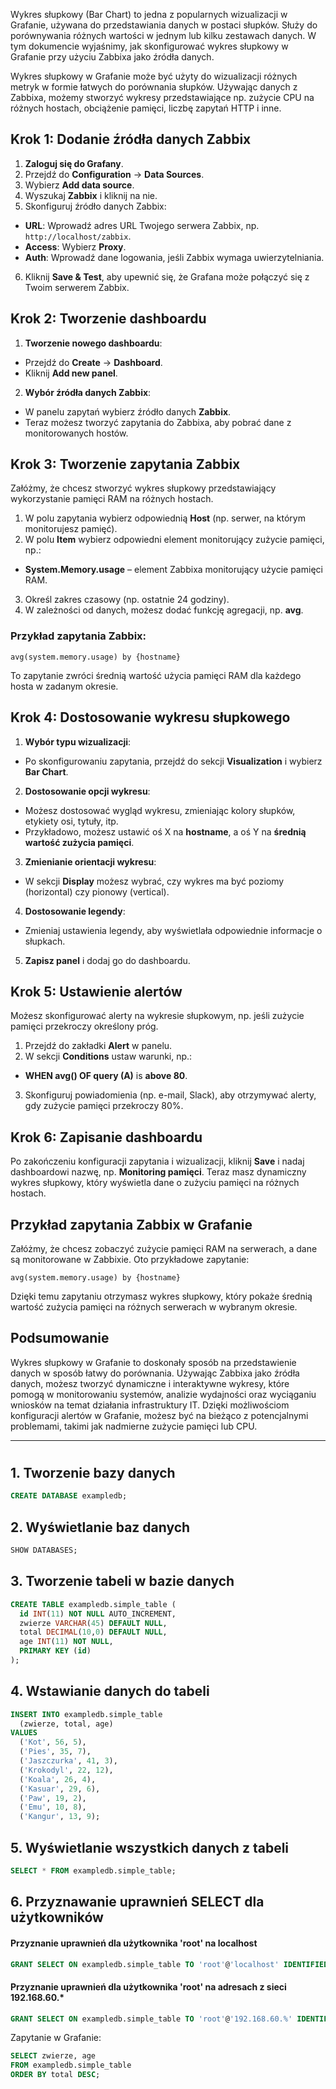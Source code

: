  

Wykres słupkowy (Bar Chart) to jedna z popularnych wizualizacji w Grafanie, używana do przedstawiania danych w postaci słupków. Służy do porównywania różnych wartości w jednym lub kilku zestawach danych. W tym dokumencie wyjaśnimy, jak skonfigurować wykres słupkowy w Grafanie przy użyciu Zabbixa jako źródła danych.

Wykres słupkowy w Grafanie może być użyty do wizualizacji różnych metryk w formie łatwych do porównania słupków. Używając danych z Zabbixa, możemy stworzyć wykresy przedstawiające np. zużycie CPU na różnych hostach, obciążenie pamięci, liczbę zapytań HTTP i inne.
## Krok 1: Dodanie źródła danych Zabbix

1. **Zaloguj się do Grafany**.
2. Przejdź do **Configuration** → **Data Sources**.
3. Wybierz **Add data source**.
4. Wyszukaj **Zabbix** i kliknij na nie.
5. Skonfiguruj źródło danych Zabbix:
- **URL**: Wprowadź adres URL Twojego serwera Zabbix, np. `http://localhost/zabbix`.
- **Access**: Wybierz **Proxy**.
- **Auth**: Wprowadź dane logowania, jeśli Zabbix wymaga uwierzytelniania.
6. Kliknij **Save & Test**, aby upewnić się, że Grafana może połączyć się z Twoim serwerem Zabbix.

## Krok 2: Tworzenie dashboardu

1. **Tworzenie nowego dashboardu**:
- Przejdź do **Create** → **Dashboard**.
- Kliknij **Add new panel**.
2. **Wybór źródła danych Zabbix**:
- W panelu zapytań wybierz źródło danych **Zabbix**.
- Teraz możesz tworzyć zapytania do Zabbixa, aby pobrać dane z monitorowanych hostów.
## Krok 3: Tworzenie zapytania Zabbix

Załóżmy, że chcesz stworzyć wykres słupkowy przedstawiający wykorzystanie pamięci RAM na różnych hostach.

1. W polu zapytania wybierz odpowiednią **Host** (np. serwer, na którym monitorujesz pamięć).
2. W polu **Item** wybierz odpowiedni element monitorujący zużycie pamięci, np.:
- **System.Memory.usage** – element Zabbixa monitorujący użycie pamięci RAM.
3. Określ zakres czasowy (np. ostatnie 24 godziny).
4. W zależności od danych, możesz dodać funkcję agregacji, np. **avg**.


### Przykład zapytania Zabbix:

```zabbix
avg(system.memory.usage) by {hostname}
```

To zapytanie zwróci średnią wartość użycia pamięci RAM dla każdego hosta w zadanym okresie.
## Krok 4: Dostosowanie wykresu słupkowego

  
1. **Wybór typu wizualizacji**:
- Po skonfigurowaniu zapytania, przejdź do sekcji **Visualization** i wybierz **Bar Chart**.
2. **Dostosowanie opcji wykresu**:
- Możesz dostosować wygląd wykresu, zmieniając kolory słupków, etykiety osi, tytuły, itp.
- Przykładowo, możesz ustawić oś X na **hostname**, a oś Y na **średnią wartość zużycia pamięci**.
3. **Zmienianie orientacji wykresu**:
- W sekcji **Display** możesz wybrać, czy wykres ma być poziomy (horizontal) czy pionowy (vertical).
4. **Dostosowanie legendy**:
- Zmieniaj ustawienia legendy, aby wyświetlała odpowiednie informacje o słupkach.
5. **Zapisz panel** i dodaj go do dashboardu.
## Krok 5: Ustawienie alertów

  

Możesz skonfigurować alerty na wykresie słupkowym, np. jeśli zużycie pamięci przekroczy określony próg.

  

1. Przejdź do zakładki **Alert** w panelu.
2. W sekcji **Conditions** ustaw warunki, np.:
- **WHEN avg() OF query (A)** is **above 80**.
3. Skonfiguruj powiadomienia (np. e-mail, Slack), aby otrzymywać alerty, gdy zużycie pamięci przekroczy 80%.

## Krok 6: Zapisanie dashboardu

Po zakończeniu konfiguracji zapytania i wizualizacji, kliknij **Save** i nadaj dashboardowi nazwę, np. **Monitoring pamięci**. Teraz masz dynamiczny wykres słupkowy, który wyświetla dane o zużyciu pamięci na różnych hostach.

## Przykład zapytania Zabbix w Grafanie
  
Załóżmy, że chcesz zobaczyć zużycie pamięci RAM na serwerach, a dane są monitorowane w Zabbixie. Oto przykładowe zapytanie:

```zabbix
avg(system.memory.usage) by {hostname}
```

Dzięki temu zapytaniu otrzymasz wykres słupkowy, który pokaże średnią wartość zużycia pamięci na różnych serwerach w wybranym okresie.

## Podsumowanie

Wykres słupkowy w Grafanie to doskonały sposób na przedstawienie danych w sposób łatwy do porównania. Używając Zabbixa jako źródła danych, możesz tworzyć dynamiczne i interaktywne wykresy, które pomogą w monitorowaniu systemów, analizie wydajności oraz wyciąganiu wniosków na temat działania infrastruktury IT. Dzięki możliwościom konfiguracji alertów w Grafanie, możesz być na bieżąco z potencjalnymi problemami, takimi jak nadmierne zużycie pamięci lub CPU.
___
# 

## 1. Tworzenie bazy danych

```sql
CREATE DATABASE exampledb;
```
## 2. Wyświetlanie baz danych

```sql
SHOW DATABASES;
```

## 3. Tworzenie tabeli w bazie danych

```sql
CREATE TABLE exampledb.simple_table (
  id INT(11) NOT NULL AUTO_INCREMENT,
  zwierze VARCHAR(45) DEFAULT NULL,
  total DECIMAL(10,0) DEFAULT NULL,
  age INT(11) NOT NULL,
  PRIMARY KEY (id)
);
```

  
## 4. Wstawianie danych do tabeli

```sql
INSERT INTO exampledb.simple_table
  (zwierze, total, age)
VALUES
  ('Kot', 56, 5),
  ('Pies', 35, 7),
  ('Jaszczurka', 41, 3),
  ('Krokodyl', 22, 12),
  ('Koala', 26, 4),
  ('Kasuar', 29, 6),
  ('Paw', 19, 2),
  ('Emu', 10, 8),
  ('Kangur', 13, 9);
```

## 5. Wyświetlanie wszystkich danych z tabeli

```sql
SELECT * FROM exampledb.simple_table;
```

## 6. Przyznawanie uprawnień SELECT dla użytkowników  

#### Przyznanie uprawnień dla użytkownika 'root' na localhost

```sql
GRANT SELECT ON exampledb.simple_table TO 'root'@'localhost' IDENTIFIED BY 'password';
```
#### Przyznanie uprawnień dla użytkownika 'root' na adresach z sieci 192.168.60.*

```sql
GRANT SELECT ON exampledb.simple_table TO 'root'@'192.168.60.%' IDENTIFIED BY 'password';
```

Zapytanie w Grafanie:

```sql
SELECT zwierze, age
FROM exampledb.simple_table
ORDER BY total DESC;
```
